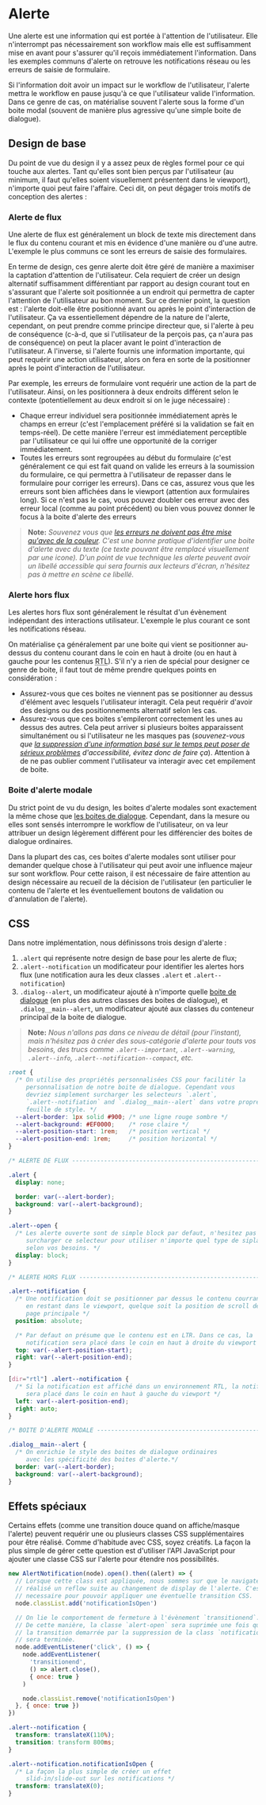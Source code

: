 # Alerte

Une alerte est une information qui est portée à l'attention de l'utilisateur. Elle n'interrompt pas nécessairement son workflow mais elle est suffisamment mise en avant pour s'assurer qu'il reçois immédiatement l'information. Dans les exemples communs d'alerte on retrouve les notifications réseau ou les erreurs de saisie de formulaire.

Si l'information doit avoir un impact sur le workflow de l'utilisateur, l'alerte mettra le workflow en pause jusqu'à ce que l'utilisateur valide l'information. Dans ce genre de cas, on matérialise souvent l'alerte sous la forme d'un boite modal (souvent de manière plus agressive qu'une simple boite de dialogue).

## Design de base

Du point de vue du design il y a assez peux de règles formel pour ce qui touche aux alertes. Tant qu'elles sont bien perçus par l'utilisateur (au minimum, il faut qu'elles soient visuellement présentent dans le viewport), n'importe quoi peut faire l'affaire. Ceci dit, on peut dégager trois motifs de conception des alertes :


### Alerte de flux

Une alerte de flux est généralement un block de texte mis directement dans le flux du contenu courant et mis en évidence d'une manière ou d'une autre. L'exemple le plus communs ce sont les erreurs de saisie des formulaires.

En terme de design, ces genre alerte doit être géré de manière a maximiser la captation d'attention de l'utilisateur. Cela requiert de créer un design alternatif suffisamment différentiant par rapport au design courant tout en s'assurant que l'alerte soit positionnée a un endroit qui permettra de capter l'attention de l'utilisateur au bon moment. Sur ce dernier point, la question est : l'alerte doit-elle être positionné avant ou après le point d'interaction de l'utilisateur. Ça va essentiellement dépendre de la nature de l'alerte, cependant, on peut prendre comme principe directeur que, si l'alerte à peu de conséquence (c-à-d, que si l'utilisateur de la perçois pas, ça n'aura pas de conséquence) on peut la placer avant le point d'interaction de l'utilisateur. A l'inverse, si l'alerte fournis une information importante, qui peut requérir une action utilisateur, alors on fera en sorte de la positionner après le point d'interaction de l'utilisateur.

Par exemple, les erreurs de formulaire vont requérir une action de la part de l'utilisateur. Ainsi, on les positionnera à deux endroits différent selon le contexte (potentiellement au deux endroit si on le juge nécessaire) :

 - Chaque erreur individuel sera positionnée immédiatement après le champs en erreur (c'est l'emplacement préféré si la validation se fait en temps-réel). De cette manière l'erreur est immédiatement perceptible par l'utilisateur ce qui lui offre une opportunité de la corriger immédiatement.
 - Toutes les erreurs sont regroupées au début du formulaire (c'est généralement ce qui est fait quand on valide les erreurs à la soumission du formulaire, ce qui permettra à l'utilisateur de repasser dans le formulaire pour corriger les erreurs). Dans ce cas, assurez vous que les erreurs sont bien affichées dans le viewport (attention aux formulaires long). Si ce n'est pas le cas, vous pouvez doubler ces erreur avec des erreur local (comme au point précédent) ou bien vous pouvez donner le focus à la boite d'alerte des erreurs

> **Note:** _Souvenez vous que [les erreurs ne doivent pas être mise qu'avec de la couleur](https://www.w3.org/WAI/WCAG21/Techniques/failures/F81). C'est une bonne pratique d'identifier une boite d'alerte avec du texte (ce texte pouvant être remplacé visuellement par une icone). D'un point de vue technique les alerte peuvent avoir un libellé accessible qui sera fournis aux lecteurs d'écran, n'hésitez pas à mettre en scène ce libellé._


### Alerte hors flux

Les alertes hors flux sont généralement le résultat d'un évènement indépendant des interactions utilisateur. L'exemple le plus courant ce sont les notifications réseau.

On matérialise ça généralement par une boite qui vient se positionner au-dessus du contenu courant dans le coin en haut à droite (ou en haut à gauche pour les contenus <abbr title="Right To Left">RTL</abbr>). S'il n'y a rien de spécial pour designer ce genre de boite, il faut tout de même prendre quelques points en considération :

 - Assurez-vous que ces boites ne viennent pas se positionner au dessus d'élément avec lesquels l'utilisateur interagit. Cela peut requérir d'avoir des designs ou des positionnements alternatif selon les cas.
 - Assurez-vous que ces boites s'empileront correctement les unes au dessus des autres. Cela peut arriver si plusieurs boites apparaissent simultanément ou si l'utilisateur ne les masques pas (_souvenez-vous que [la suppression d'une information basé sur le temps peut poser de sérieux problèmes](https://www.w3.org/WAI/WCAG21/Understanding/timing-adjustable.html) d'accessibilité, évitez donc de faire ça_). Attention à de ne pas oublier comment l'utilisateur va interagir avec cet empilement de boite.


### Boite d'alerte modale

Du strict point de vu du design, les boites d'alerte modales sont exactement la même chose que [les boites de dialogue](../dialog/README.md). Cependant, dans la mesure ou elles sont sensés interrompre le workflow de l'utilisateur, on va leur attribuer un design légèrement différent pour les différencier des boites de dialogue ordinaires.

Dans la plupart des cas, ces boites d'alerte modales sont utiliser pour demander quelque chose à l'utilisateur qui peut avoir une influence majeur sur sont workflow. Pour cette raison, il est nécessaire de faire attention au design nécessaire au recueil de la décision de l'utilisateur (en particulier le contenu de l'alerte et les éventuellement boutons de validation ou d'annulation de l'alerte).


## CSS

Dans notre implémentation, nous définissons trois design d'alerte :

  1. `.alert` qui représente notre design de base pour les alerte de flux;
  2. `.alert--notification` un modificateur pour identifier les alertes hors flux (une notification aura les deux classes `.alert` et `.alert--notification`)
  3. `.dialog--alert`, un modificateur ajouté à n'importe quelle [boite de dialogue](../dialog/README.fr.md) (en plus des autres classes des boites de dialogue), et `.dialog__main--alert`, un modificateur ajouté aux classes du conteneur principal de la boite de dialogue.

> **Note:** _Nous n'allons pas dans ce niveau de détail (pour l'instant), mais n'hésitez pas à créer des sous-catégorie d'alerte pour touts vos besoins, des trucs comme `.alert--important`, `.alert--warning`, `.alert--info`, `.alert--notification--compact`, etc._


```css
:root {
  /* On utilise des propriétés personnalisées CSS pour facilitér la
     personnalisation de notre boite de dialogue. Cependant vous
     devriez simplement surcharger les selecteurs `.alert`,
     `.alert--notifiation` and `.dialog__main--alert` dans votre propre
     feuille de style. */
  --alert-border: 1px solid #900; /* une ligne rouge sombre */
  --alert-background: #EF0000;    /* rose claire */
  --alert-position-start: 1rem;   /* position vertical */
  --alert-position-end: 1rem;     /* position horizontal */
}

/* ALERTE DE FLUX ---------------------------------------------------------- */

.alert {
  display: none;

  border: var(--alert-border);
  background: var(--alert-background);
}

.alert--open {
  /* Les alerte ouverte sont de simple block par defaut, n'hesitez pas à
     surcharger ce selecteur pour utiliser n'importe quel type de siplay
     selon vos besoins. */
  display: block;
}

/* ALERTE HORS FLUX -------------------------------------------------------- */

.alert--notification {
  /* Une notification doit se positionner par dessus le contenu courrant tout
     en restant dans le viewport, quelque soit la position de scroll de la
     page principale */
  position: absolute;

  /* Par defaut on présume que le contenu est en LTR. Dans ce cas, la
     notification sera placé dans le coin en haut à droite du viewport */
  top: var(--alert-position-start);
  right: var(--alert-position-end);
}

[dir="rtl"] .alert--notification {
  /* Si la notification est affiché dans un environnement RTL, la notification
     sera placé dans le coin en haut à gauche du viewport */
  left: var(--alert-position-end);
  right: auto;
}

/* BOITE D'ALERTE MODALE --------------------------------------------------- */

.dialog__main--alert {
  /* On enrichie le style des boites de dialogue ordinaires
     avec les spécificité des boites d'alerte.*/
  border: var(--alert-border);
  background: var(--alert-background);
}
```


## Effets spéciaux

Certains effets (comme une transition douce quand on affiche/masque l'alerte) peuvent requérir une ou plusieurs classes CSS supplémentaires pour être réalisé. Comme d'habitude avec CSS, soyez créatifs. La façon la plus simple de gérer cette question est d'utiliser l'API JavaScript pour ajouter une classe CSS sur l'alerte pour étendre nos possibilités.

```js
new AlertNotification(node).open().then((alert) => {
  // Lorsque cette class est appliquée, nous sommes sur que le navigateur à
  // réalisé un reflow suite au changement de display de l'alerte. C'est
  // necessaire pour pouvoir appliquer une éventuelle transition CSS.
  node.classList.add('notificationIsOpen')

  // On lie le comportement de fermeture à l'évènement `transitionend`.
  // De cette manière, la classe `alert-open` sera suprimée une fois que
  // la transition demarrée par la suppression de la class `notificationIsOpen`
  // sera terminée.
  node.addEventListener('click', () => {
    node.addEventListener(
      'transitionend',
      () => alert.close(),
      { once: true }
    )

    node.classList.remove('notificationIsOpen')
  }, { once: true })
})
```

```css
.alert--notification {
  transform: translateX(110%);
  transition: transform 800ms;
}

.alert--notification.notificationIsOpen {
  /* La façon la plus simple de créer un effet
     slid-in/slide-out sur les notifications */
  transform: translateX(0);
}
```

